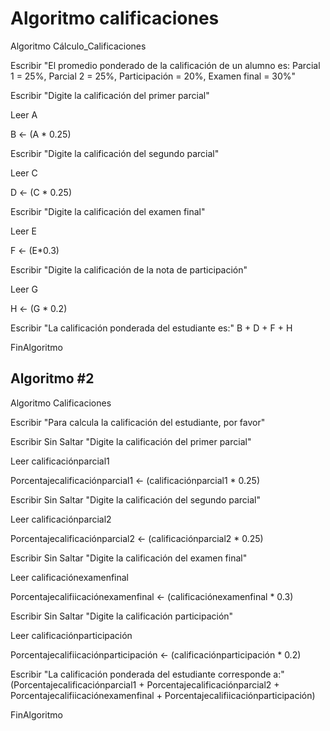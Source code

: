 # Algoritmo calificaciones 

Algoritmo Cálculo_Calificaciones

  Escribir "El promedio ponderado de la calificación de un alumno es: Parcial 1 = 25%, Parcial 2 = 25%, Participación = 20%, Examen final = 30%"

  Escribir "Digite la calificación del primer parcial"

  Leer A

  B <- (A * 0.25)

  Escribir "Digite la calificación del segundo parcial" 

  Leer C

  D <- (C * 0.25)

  Escribir "Digite la calificación del examen final"

  Leer E

  F <- (E*0.3)

  Escribir "Digite la calificación de la nota de participación"

  Leer G

  H <- (G * 0.2)

  Escribir "La calificación ponderada del estudiante es:" B + D + F + H

FinAlgoritmo

## Algoritmo #2

Algoritmo Calificaciones
	
  Escribir "Para calcula la calificación del estudiante, por favor"
	
  Escribir Sin Saltar "Digite la calificación del primer parcial"
	
  Leer calificaciónparcial1
	
  Porcentajecalificaciónparcial1 <- (calificaciónparcial1 * 0.25)
	
  Escribir Sin Saltar "Digite la calificación del segundo parcial"
	
  Leer calificaciónparcial2
	
  Porcentajecalificaciónparcial2 <- (calificaciónparcial2 * 0.25)
	
  Escribir Sin Saltar "Digite la calificación del examen final"
	
  Leer calificaciónexamenfinal 
	
  Porcentajecalifiicaciónexamenfinal <- (calificaciónexamenfinal * 0.3)
	
  Escribir Sin Saltar "Digite la calificación participación"
	
  Leer calificaciónparticipación
	
  Porcentajecalifiicaciónparticipación <- (calificaciónparticipación * 0.2)
	
  Escribir "La calificación ponderada del estudiante corresponde a:" (Porcentajecalificaciónparcial1 + Porcentajecalificaciónparcial2 + Porcentajecalifiicaciónexamenfinal + Porcentajecalifiicaciónparticipación)

FinAlgoritmo
